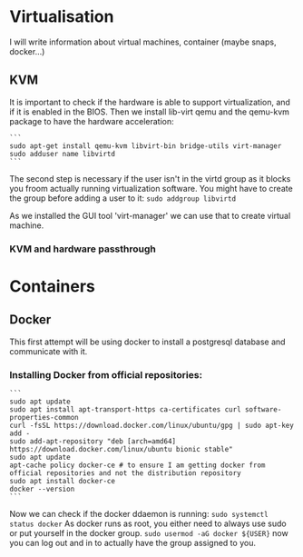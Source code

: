 # Virtualisation

I will write information about virtual machines, container (maybe snaps, docker...)

## KVM

It is important to check if the hardware is able to support virtualization, and if it is enabled in the BIOS.
Then we install lib-virt qemu and the qemu-kvm package to have the hardware acceleration:

    ```
    sudo apt-get install qemu-kvm libvirt-bin bridge-utils virt-manager
    sudo adduser name libvirtd
    ```

The second step is necessary if the user isn't in the virtd group as it blocks you froom actually running virtualization
software.
You might have to create the group before adding a user to it:
   `sudo addgroup libvirtd`

As we installed the GUI tool 'virt-manager' we can use that to create virtual machine.

### KVM and hardware passthrough

# Containers

## Docker

This first attempt will be using docker to install a postgresql database and communicate with it.

### Installing Docker from official repositories:

    ```
    sudo apt update
    sudo apt install apt-transport-https ca-certificates curl software-properties-common
    curl -fsSL https://download.docker.com/linux/ubuntu/gpg | sudo apt-key add -
    sudo add-apt-repository "deb [arch=amd64] https://download.docker.com/linux/ubuntu bionic stable"
    sudo apt update
    apt-cache policy docker-ce # to ensure I am getting docker from official repositories and not the distribution repository
    sudo apt install docker-ce
    docker --version
    ```
Now we can check if the docker ddaemon is running:
    ```
    sudo systemctl status docker
    ```
As docker runs as root, you either need to always use sudo or put yourself in the docker group.
    ```
    sudo usermod -aG docker ${USER}
    ```
now you can log out and in to actually have the group assigned to you.

###
    
    

